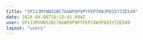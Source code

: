 ```yaml
---
title: "SP113MYNN52BC76GWP8P9PYFEP7XWJP6S5Y7ZE549"
date: 2024-04-08T10:15:41.894Z
user: SP113MYNN52BC76GWP8P9PYFEP7XWJP6S5Y7ZE549
layout: "users"
---
```

    